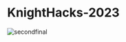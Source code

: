 # KnightHacks-2023


![secondfinal](https://github.com/Lewin-B/KnightHacks-2023/assets/108547383/18f45d62-65fd-4d24-bb3c-c6e20ac84faa)
